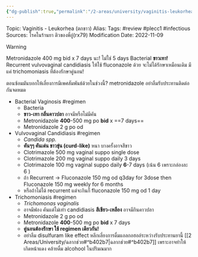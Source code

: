 ```yaml
---
{"dg-publish":true,"permalink":"/2-areas/university/vaginitis-leukorhea/","created":"2023-02-12T22:00:50.993+07:00","updated":"2025-10-06T19:47:18.281+07:00"}
---
```



Topic: Vaginitis - Leukorhea (ตกขาว)
Alias: 
Tags: #review #plecc1 #infectious
Sources: โรคในร้านยา ติวของพี่อู๋(rx79)
Modification Date: 2022-11-09

> [!warning]
> Metronidazole 400 mg bid x 7 days นะ! ไม่ใช่ 5 days
> Bacterial **ขาวเทา!**
> Recurrent vulvovaginal candidiasis ให้ใช้ fluconazole ด้วย จะไม่ได้รักษาเหมือนเดิม
> มีแค่ trichomoniasis ที่ต้องรักษาคู่นอน!
<!--SR:!2022-11-15,2,160-->


ตอนซ้อมมันบอกให้เลี่ยงการมีเพศสัมพันธ์ด้วยในช่วงนี้?
metronidazole อย่าลืมรับประทานติดต่อกันจดหมด

- Bacterial Vaginosis #regimen
	- Bacteria
	- **ขาว-เทา กลิ่นคาวปลา** อาจมีหรือไม่มีคัน
	- Metronidazole **400**-500 mg po **bid** x ==7 days==
	- Metronidazole 2 g po od
- Vulvovaginal Candidiasis #regimen
	- *Candida spp.*
	- **คันๆๆ คันเด่น ขาวขุ่น (curd-like)** หนา บางครั้งอาจสีขาว
	- Clotrimazole 500 mg vaginal suppo single dose
	- Clotrimazole 200 mg vaginal suppo daily 3 days
	- Clotrimazole 100 mg vaginal suppo daily **6**-7 days (เน้น 6 เพราะกล่องละ 6 )
	- ถ้า Recurrent -> Fluconazole 150 mg od q3day for 3dose then Fluconazole 150 mg weekly for 6 months
	- หรือถ้าไม่ได้ recurrent แต่จะกินก็ fluconazole 150 mg od 1 day
- Trichomoniasis #regimen
	- *Trichomonas vaginalis*
	- อาจมีฟอง คันแต่ไม่เท่า candidiasis **สีเขียว-เหลือง** อาจมีกินคาวปลา
	- Metronidazole 2 g po od
	- Metronidazole **400**-500 mg po **bid** x 7 days
	- **คู่นอนต้องรักษา ใช้ regimen เดียวกัน!**
	- อย่าลืม disulfuram like effect หลีกเลี่ยงการดื่มแอลกอฮอล์ระหว่างรับประทานยานี้ [[2 Areas/University/ฉลากช่วย#^b402b7\|ฉลากช่วย#^b402b7]] เพราะอาจทำให้เกิดหน้าแดง คล้ายดื่ม alcohool ในปริมณมาก
